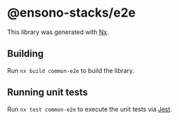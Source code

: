 # @ensono-stacks/e2e

This library was generated with [Nx](https://nx.dev).

## Building

Run `nx build common-e2e` to build the library.

## Running unit tests

Run `nx test common-e2e` to execute the unit tests via
[Jest](https://jestjs.io).

